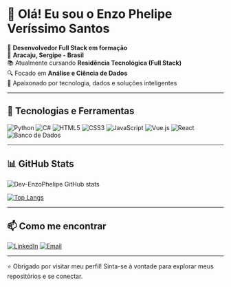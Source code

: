 # 👋 Olá! Eu sou o Enzo Phelipe Veríssimo Santos

🎯 **Desenvolvedor Full Stack em formação**  
📍 **Aracaju, Sergipe - Brasil**  
📚 Atualmente cursando **Residência Tecnológica (Full Stack)**  
🔍 Focado em **Análise e Ciência de Dados**  
🌱 Apaixonado por tecnologia, dados e soluções inteligentes

---

## 🚀 Tecnologias e Ferramentas

![Python](https://img.shields.io/badge/Python-3776AB?style=for-the-badge&logo=python&logoColor=white)
![C#](https://img.shields.io/badge/C%23-239120?style=for-the-badge&logo=csharp&logoColor=white)
![HTML5](https://img.shields.io/badge/HTML5-E34F26?style=for-the-badge&logo=html5&logoColor=white)
![CSS3](https://img.shields.io/badge/CSS3-1572B6?style=for-the-badge&logo=css3&logoColor=white)
![JavaScript](https://img.shields.io/badge/JavaScript-F7DF1E?style=for-the-badge&logo=javascript&logoColor=black)
![Vue.js](https://img.shields.io/badge/Vue.js-35495E?style=for-the-badge&logo=vue.js&logoColor=4FC08D)
![React](https://img.shields.io/badge/React-20232A?style=for-the-badge&logo=react&logoColor=61DAFB)
![Banco de Dados](https://img.shields.io/badge/Banco%20de%20Dados-SQL%20&%20NoSQL-blue?style=for-the-badge)

---

## 📊 GitHub Stats

![Dev-EnzoPhelipe GitHub stats](https://github-readme-stats.vercel.app/api?username=Dev-EnzoPhelipe&show_icons=true&theme=tokyonight&count_private=true)

[![Top Langs](https://github-readme-stats.vercel.app/api/top-langs/?username=Dev-EnzoPhelipe&layout=compact&theme=tokyonight)](https://github.com/Dev-EnzoPhelipe)

---

## 📫 Como me encontrar

[![LinkedIn](https://img.shields.io/badge/-LinkedIn-0A66C2?style=for-the-badge&logo=linkedin&logoColor=white)](https://www.linkedin.com/in/dev-enzophelipe/)
[![Email](https://img.shields.io/badge/Email-EA4335?style=for-the-badge&logo=gmail&logoColor=white)](mailto:dev.enzophelipe@gmail.com)

---

⭐️ Obrigado por visitar meu perfil! Sinta-se à vontade para explorar meus repositórios e se conectar.

